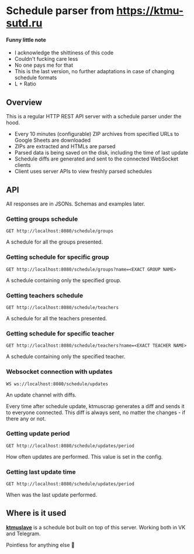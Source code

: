 # Schedule parser from https://ktmu-sutd.ru

#### Funny little note
- I acknowledge the shittiness of this code
- Couldn't fucking care less
- No one pays me for that
- This is the last version,
no further adaptations in case of changing schedule formats
- L + Ratio

## Overview
This is a regular HTTP REST API server with a schedule parser under the hood.

- Every 10 minutes (configurable) ZIP archives
from specified URLs to Google Sheets are downloaded
- ZIPs are extracted and HTMLs are parsed
- Parsed data is being saved on the disk,
including the time of last update
- Schedule diffs are generated and sent
to the connected WebSocket clients
- Client uses server APIs to view freshly parsed schedules

## API
All responses are in JSONs.
Schemas and examples later.

### Getting groups schedule
`GET http://localhost:8080/schedule/groups`

A schedule for all the groups presented.

### Getting schedule for specific group
`GET http://localhost:8080/schedule/groups?name=<EXACT GROUP NAME>`

A schedule containing only the specified group.

### Getting teachers schedule
`GET http://localhost:8080/schedule/teachers`

A schedule for all the teachers presented.

### Getting schedule for specific teacher
`GET http://localhost:8080/schedule/teachers?name=<EXACT TEACHER NAME>`

A schedule containing only the specified teacher.

### Websocket connection with updates
`WS ws://localhost:8080/schedule/updates`

An update channel with diffs.

Every time after schedule update,
ktmuscrap generates a diff and sends it
to everyone connected.
This diff is always sent, no matter
the changes - if there any or not.

### Getting update period
`GET http://localhost:8080/schedule/updates/period`

How often updates are performed. This value is set in the config.

### Getting last update time
`GET http://localhost:8080/schedule/updates/period`

When was the last update performed.

## Where is it used
[**ktmuslave**](https://github.com/kerdl/ktmuslave) is a schedule bot built on top of this server. Working both in VK and Telegram.

Pointless for anything else 🤔